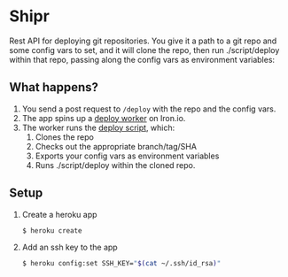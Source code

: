 # Shipr

Rest API for deploying git repositories. You give it a path to a git repo
and some config vars to set, and it will clone the repo, then run
./script/deploy within that repo, passing along the config vars as environment
variables:

## What happens?

1. You send a post request to `/deploy` with the repo and the config vars.
2. The app spins up a [deploy worker](./workers/deploy.worker) on Iron.io.
3. The worker runs the [deploy script](./bin/deploy), which:
   1. Clones the repo
   2. Checks out the appropriate branch/tag/SHA
   3. Exports your config vars as environment variables
   4. Runs ./script/deploy within the cloned repo.

## Setup

1. Create a heroku app

   ```bash
   $ heroku create
   ```

2. Add an ssh key to the app

   ```bash
   $ heroku config:set SSH_KEY="$(cat ~/.ssh/id_rsa)"
   ```
